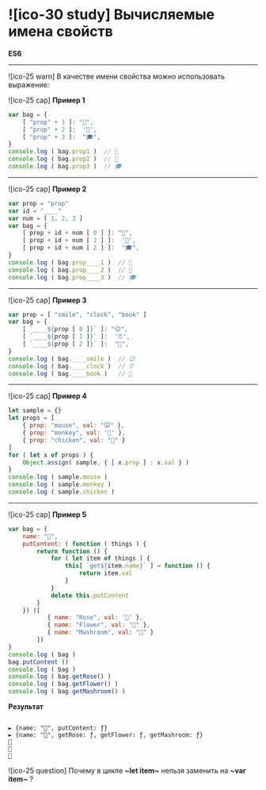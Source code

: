 # ![ico-30 study] Вычисляемые имена свойств

**ES6**

________________________________________________

![ico-25 warn] В качестве имени свойства можно использовать выражение:

![ico-25 cap] **Пример 1**

~~~js
var bag = {
    [ "prop" + 1 ]: "👜",
    [ "prop" + 2 ]:  '🍄',
    [ "prop" + 3 ]:  "🎓",
}
console.log ( bag.prop1 )  // 👜
console.log ( bag.prop2 )  // 🍄
console.log ( bag.prop3 )  // 🎓
~~~

__________________________________________

![ico-25 cap] **Пример 2**

~~~js
var prop = "prop"
var id = "____"
var num = [ 1, 2, 3 ]
var bag = {
    [ prop + id + num [ 0 ] ]: "👜",
    [ prop + id + num [ 1 ] ]:  '🍄',
    [ prop + id + num [ 2 ] ]:  "🎓",
}
console.log ( bag.prop____1 )  // 👜
console.log ( bag.prop____2 )  // 🍄
console.log ( bag.prop____3 )  // 🎓
~~~

__________________________________________

![ico-25 cap] **Пример 3**

~~~js
var prop = [ "smile", "clock", "book" ]
var bag = {
    [ `____${prop [ 0 ]}` ]: "😉",
    [ `____${prop [ 1 ]}` ]:  '⏰',
    [ `____${prop [ 2 ]}` ]:  "📖",
}
console.log ( bag.____smile )  // 😉
console.log ( bag.____clock )  // ⏰
console.log ( bag.____book )   // 📖
~~~

__________________________________________

![ico-25 cap] **Пример 4**

~~~js
let sample = {}
let props = [ 
    { prop: "mouse", val: "🐭" },
    { prop: "monkey", val: '🐒' },
    { prop: "chicken", val: "🐥" }
]
for ( let x of props ) {
    Object.assign( sample, { [ x.prop ] : x.val } )
}
console.log ( sample.mouse )
console.log ( sample.monkey )
console.log ( sample.chicken )
~~~

__________________________________________

![ico-25 cap] **Пример 5**

~~~js
var bag = {
    name: "👜",
    putContent: ( function ( things ) {
        return function () {
            for ( let item of things ) {
                this[ `get${item.name}` ] = function () {
                    return item.val
                }
            }
            delete this.putContent
        }
    }) ([
           { name: "Rose", val: '🌹' },
           { name: "Flower", val: "🌸" },
           { name: "Mashroom", val: "🍄" }
        ])
}
console.log ( bag )
bag.putContent ()
console.log ( bag )
console.log ( bag.getRose() )
console.log ( bag.getFlower() )
console.log ( bag.getMashroom() )
~~~

**Результат**

~~~console

► {name: "👜", putContent: ƒ}
► {name: "👜", getRose: ƒ, getFlower: ƒ, getMashroom: ƒ}
🌹
🌸
🍄
~~~

![ico-25 question] Почему в цикле **~let item~** нельзя заменить на **~var item~** ?